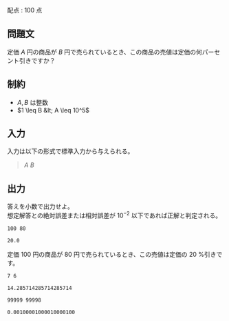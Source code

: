 配点 : $100$ 点

## 問題文

定価 $A$ 円の商品が $B$ 円で売られているとき、この商品の売値は定価の何パーセント引きですか？

## 制約

- $A, B$ は整数
- $1 \leq B &lt; A \leq 10^5$

## 入力

入力は以下の形式で標準入力から与えられる。

> $A$ $B$

## 出力

答えを小数で出力せよ。<br>
想定解答との絶対誤差または相対誤差が $10^{-2}$ 以下であれば正解と判定される。

```input1
100 80
```

```output1
20.0
```

定価 $100$ 円の商品が $80$ 円で売られているとき、この売値は定価の $20$ %引きです。

```input2
7 6
```

```output2
14.285714285714285714
```

```input3
99999 99998
```

```output3
0.00100001000010000100
```
